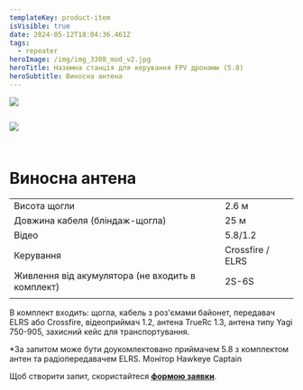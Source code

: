 ```yaml
---
templateKey: product-item
isVisible: true
date: 2024-05-12T18:04:36.461Z
tags:
  - repeater
heroImage: /img/img_3308_mod_v2.jpg
heroTitle: Наземна станція для керування FPV дронами (5.8)
heroSubtitle: Виносна антена
---
```


![](/img/img_3670.jpg)

![]()

![](/img/img_3346.jpg)

![]()

![]()

# Виносна антена

|                                                   |                  |
| ------------------------------------------------- | ---------------- |
| Висота щогли                                      | 2.6 м            |
| Довжина кабеля (бліндаж-щогла)                    | 25 м             |
| Відео                                             | 5.8/1.2          |
| Керування                                         | Crossfire / ELRS |
| Живлення від акумулятора (﻿не входить в комплект) | 2S-6S            |
|                                                   |                  |

В комплект входить:
щогла, кабель з роз'ємами байонет,
передавач ELRS або Crossfire,
відеоприймач 1.2,
антена TrueRc 1.3,
антена типу Yagi 750-905,
захисний кейс для транспортування. 

\*За запитом може бути доукомлектовано приймачем 5.8 з комплектом антен та радіопередавачем ELRS.
Монітор Hawkeye Captain 

Щоб створити запит, скористайтеся <a href="https://docs.google.com/forms/d/1TCApMWtctqZN7LEEKFTjVBQc5R3FQGf2tWWAGfGwWSU" target="_blank" rel="noopener noreferrer">**формою заявки**</a>.